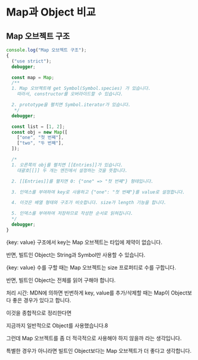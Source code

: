 # Map과 Object 비교

## Map 오브젝트 구조

```js
console.log("Map 오브젝트 구조");
{
  ("use strict");
  debugger;

  const map = Map;
  /**
  1. Map 오브젝트에 get Symbol(Symbol.species) 가 있습니다.
    따라서, constructor를 오버라이드할 수 있습니다.

  2. prototype을 펼치면 Symbol.iterator가 있습니다.
   */
  debugger;

  const list = [1, 2];
  const obj = new Map([
    ["one", "첫 번째"],
    ["two", "두 번째"],
  ]);

  /*
  1. 오른쪽의 obj를 펼치면 [[Entries]]가 있습니다.
    대괄호[[]] 두 개는 엔진에서 설정하는 것을 뜻합니다.

  2. [[Entries]]를 펼치면 0: {"one" => "첫 번째"} 형태입니다.

  3. 인덱스를 부여하여 key로 사용하고 {"one": "첫 번째"}를 value로 설정합니다.

  4. 이것은 배열 형태와 구조가 비슷합니다. size가 length 기능을 합니다.

  5. 인덱스를 부여하여 저장하므로 작성한 순서로 읽혀집니다.
  */
  debugger;
}
```

{key: value} 구조에서 key는 Map 오브젝트는 타입에 제약이 없습니다.

반면, 빌트인 Object는 String과 Symbol만 사용할 수 있습니다.

{key: value} 수를 구할 때는 Map 오브젝트는 size 프로퍼티로 수를 구합니다.

반면, 빌트인 Object는 전체를 읽어 구해야 합니다.

처리 시간: MDN에 의하면 빈번하게 key, value를 추가/삭제할 때는 Map이 Object보다 좋은 경우가 있다고 합니다.

이것을 종합적으로 정리한다면

지금까지 일반적으로 Object를 사용했습니다.8

그런데 Map 오브젝트를 좀 더 적극적으로 사용해야 하지 않을까 라는 생각입니다.

특별한 경우가 아니라면 빌트인 Object보다는 Map 오브젝트가 더 좋다고 생각합니다.
